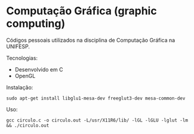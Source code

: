 # Computação Gráfica (graphic computing)

Códigos pessoais utilizados na disciplina de Computação Gráfica na UNIFESP.

Tecnologias: 
- Desenvolvido em C
- OpenGL

Instalação: 

```sudo apt-get install libglu1-mesa-dev freeglut3-dev mesa-common-dev```

Uso: 

```gcc circulo.c -o circulo.out -L/usr/X11R6/lib/ -lGL -lGLU -lglut -lm && ./circulo.out```
